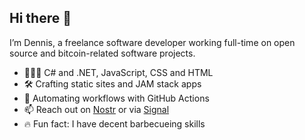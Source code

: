## Hi there 👋

I’m Dennis, a freelance software developer working full-time on open source and bitcoin-related software projects.

- 👨🏻‍💻 C# and .NET, JavaScript, CSS and HTML
- 🛠  Crafting static sites and JAM stack apps
- 🦾  Automating workflows with GitHub Actions
- 📫  Reach out on [Nostr](https://njump.me/npub14j7wc366rf8efqvnnm8m68pazy04kkj8fgu6uqumh3eqlhfst0kqrngtpf) or via [Signal](https://signal.me/#eu/xL-QvGlTe2DCEmcMNewZ8lmLQpO_H04h6OKq7z9sACtShyUx__9Mf57vqw5rwmnZ)
- 🔥  Fun fact: I have decent barbecueing skills 
